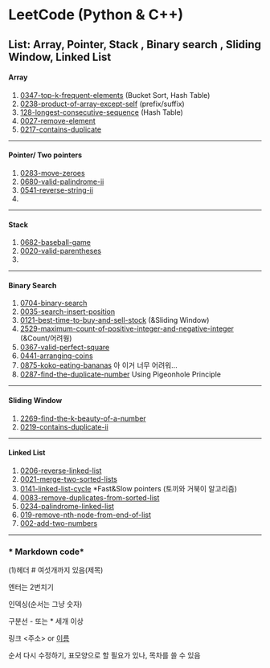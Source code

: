 # LeetCode (Python & C++)

List: Array, Pointer, Stack , Binary search , Sliding Window, Linked List
-----
#### Array
1. [0347-top-k-frequent-elements](https://github.com/Ju-Kim98/LeetCode/tree/main/0347-top-k-frequent-elements) (Bucket Sort, Hash Table)
2. [0238-product-of-array-except-self](https://github.com/Ju-Kim98/LeetCode/tree/main/0238-product-of-array-except-self) (prefix/suffix)
3. [128-longest-consecutive-sequence](https://github.com/Ju-Kim98/LeetCode/tree/main/0128-longest-consecutive-sequence) (Hash Table)
4. [0027-remove-element](https://github.com/Ju-Kim98/LeetCode/tree/main/0027-remove-element)
5. [0217-contains-duplicate](https://github.com/Ju-Kim98/LeetCode/tree/main/0217-contains-duplicate)



----
#### Pointer/ Two pointers
1. [0283-move-zeroes](https://github.com/Ju-Kim98/LeetCode/tree/main/0283-move-zeroes)
2. [0680-valid-palindrome-ii](https://github.com/Ju-Kim98/LeetCode/tree/main/0680-valid-palindrome-ii)
3. [0541-reverse-string-ii](https://github.com/Ju-Kim98/LeetCode/tree/main/0541-reverse-string-ii)
4. 


-----
#### Stack
1. [0682-baseball-game](https://github.com/Ju-Kim98/LeetCode/tree/main/0682-baseball-game)
2. [0020-valid-parentheses](https://github.com/Ju-Kim98/LeetCode/tree/main/0020-valid-parentheses)
3. 


-----
#### Binary Search
1. [0704-binary-search](https://github.com/Ju-Kim98/LeetCode/tree/main/0704-binary-search)
2. [0035-search-insert-position](https://github.com/Ju-Kim98/LeetCode/tree/main/0035-search-insert-position)
3. [0121-best-time-to-buy-and-sell-stock](https://github.com/Ju-Kim98/LeetCode/blob/main/0121-best-time-to-buy-and-sell-stock/0121-best-time-to-buy-and-sell-stock.py)  (&Sliding Window)
4. [2529-maximum-count-of-positive-integer-and-negative-integer](https://github.com/Ju-Kim98/LeetCode/tree/main/2529-maximum-count-of-positive-integer-and-negative-integer) (&Count/어려웡)
5. [0367-valid-perfect-square](https://github.com/Ju-Kim98/LeetCode/tree/main/0367-valid-perfect-square)
6. [0441-arranging-coins](https://github.com/Ju-Kim98/LeetCode/tree/main/0441-arranging-coins)
7. [0875-koko-eating-bananas](https://github.com/Ju-Kim98/LeetCode/tree/main/0875-koko-eating-bananas)    아 이거 너무 어려워...
8. [0287-find-the-duplicate-number](https://github.com/Ju-Kim98/LeetCode/tree/main/0287-find-the-duplicate-number)  Using Pigeonhole Principle


-----
#### Sliding Window
1. [2269-find-the-k-beauty-of-a-number](https://github.com/Ju-Kim98/LeetCode/tree/main/2269-find-the-k-beauty-of-a-number)
2. [0219-contains-duplicate-ii](https://github.com/Ju-Kim98/LeetCode/tree/main/0219-contains-duplicate-ii)

----
#### Linked List
1. [0206-reverse-linked-list](https://github.com/Ju-Kim98/LeetCode/tree/main/0206-reverse-linked-list)
2. [0021-merge-two-sorted-lists](https://github.com/Ju-Kim98/LeetCode/tree/main/0021-merge-two-sorted-lists)
3. [0141-linked-list-cycle](https://github.com/Ju-Kim98/LeetCode/tree/main/0141-linked-list-cycle)  *Fast&Slow pointers (토끼와 거북이 알고리즘)
4. [0083-remove-duplicates-from-sorted-list](https://github.com/Ju-Kim98/LeetCode/tree/main/0083-remove-duplicates-from-sorted-list)
5. [0234-palindrome-linked-list](https://github.com/Ju-Kim98/LeetCode/tree/main/0234-palindrome-linked-list)
6. [019-remove-nth-node-from-end-of-list](https://github.com/Ju-Kim98/LeetCode/tree/main/0019-remove-nth-node-from-end-of-list)
7. [002-add-two-numbers](https://github.com/Ju-Kim98/LeetCode/tree/main/0002-add-two-numbers)


------
### * Markdown code*

(1)헤더 # 여섯개까지 있음(제목)

엔터는 2번치기 

인덱싱(순서는 그냥 숫자)

구분선 - 또는 * 세개 이상

링크 <주소> or [이름](url)

순서 다시 수정하기, 표모양으로 할 필요가 있나, 목차를 쓸 수 있음

